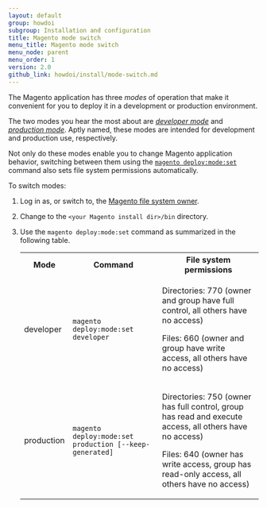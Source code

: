 ```yaml
---
layout: default
group: howdoi
subgroup: Installation and configuration
title: Magento mode switch
menu_title: Magento mode switch
menu_node: parent
menu_order: 1
version: 2.0
github_link: howdoi/install/mode-switch.md
---
```


The Magento application has three *modes* of operation that make it convenient for you to deploy it in a development or production environment.

The two modes you hear the most about are <a href="{{ page.baseurl }}config-guide/bootstrap/magento-modes.html#mode-introduction">*developer mode*</a> and <a href="{{ page.baseurl }}config-guide/bootstrap/magento-modes.html#mode-introduction">*production mode*</a>. Aptly named, these modes are intended for development and production use, respectively.

Not only do these modes enable you to change Magento application behavior, switching between them using the <a href="{{ page.baseurl }}config-guide/cli/config-cli-subcommands-mode.html">`magento deploy:mode:set`</a> command also sets file system permissions automatically.

To switch modes:

1.	Log in as, or switch to, the <a href="{{ page.baseurl }}install-gde/prereq/apache-user.html">Magento file system owner</a>.
2.	Change to the `<your Magento install dir>/bin` directory.
2.	Use the `magento deploy:mode:set` command as summarized in the following table.

	<table>
	<tbody>
		<tr>
			<th>Mode</th>
			<th>Command</th>
			<th>File system permissions</th>
		</tr>
		<tr>
		<td>developer</td>
		<td><code>magento deploy:mode:set developer</code></td>
		<td><p>Directories: 770 (owner and group have full control, all others have no access)</p>
			<p>Files: 660 (owner and group have write access, all others have no access)</td>
	</tr>
	<tr>
		<td>production</td>
		<td><code>magento deploy:mode:set production [--keep-generated]</code></td>
		<td><p>Directories: 750 (owner has full control, group has read and execute access, all others have no access)</p>
			<p>Files: 640 (owner has write access, group has read-only access, all others have no access)</td>
	</tr>

	</tbody>
	</table>
